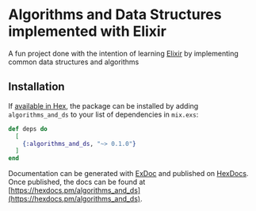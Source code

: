 # Algorithms and Data Structures implemented with Elixir

A fun project done with the intention of learning [Elixir](https://elixir-lang.org/) by implementing common data structures and algorithms

## Installation

If [available in Hex](https://hex.pm/docs/publish), the package can be installed
by adding `algorithms_and_ds` to your list of dependencies in `mix.exs`:

```elixir
def deps do
  [
    {:algorithms_and_ds, "~> 0.1.0"}
  ]
end
```

Documentation can be generated with [ExDoc](https://github.com/elixir-lang/ex_doc)
and published on [HexDocs](https://hexdocs.pm). Once published, the docs can
be found at [https://hexdocs.pm/algorithms_and_ds](https://hexdocs.pm/algorithms_and_ds).

